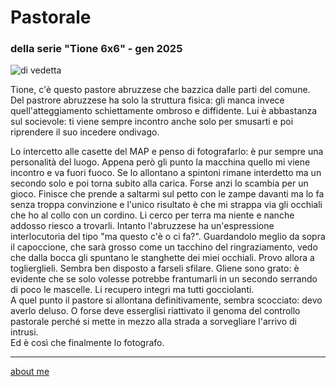 # Pastorale  
### della serie "Tione 6x6" - gen 2025 
 
![](https://i.postimg.cc/C5q6DsdM/Screenshot-2025-01-29-144014.png "di vedetta")  

Tione, c'è questo pastore abruzzese che bazzica dalle parti del comune.  Del pastrore abruzzese ha solo la struttura fisica: gli manca invece quell'atteggiamento schiettamente ombroso e diffidente. Lui è abbastanza sul socievole: ti viene sempre incontro anche solo per smusarti e poi riprendere il suo incedere ondivago.  

Lo intercetto alle casette del MAP e penso di fotografarlo: è pur sempre una personalità del luogo. Appena però gli punto la macchina quello mi viene incontro e va fuori fuoco. Se lo allontano a spintoni rimane interdetto ma un secondo solo e poi torna subito alla carica. Forse anzi lo scambia per un gioco. Finisce che prende a saltarmi sul petto con le zampe davanti ma lo fa senza troppa convinzione e l'unico risultato è che mi strappa via gli occhiali che ho al collo con un cordino. Li cerco per terra ma niente e nanche addosso riesco a trovarli. Intanto l'abruzzese ha un'espressione interlocutoria del tipo "ma questo c'è o ci fa?". Guardandolo meglio da sopra il capoccione, che sarà grosso come un tacchino del ringraziamento, vedo che dalla bocca gli spuntano le stanghette dei miei occhiali. Provo allora a toglierglieli. Sembra ben disposto a farseli sfilare. Gliene sono grato: è evidente che se solo volesse potrebbe frantumarli in un secondo serrando di poco le mascelle. Li recupero integri ma tutti gocciolanti.  
A quel punto il pastore si allontana definitivamente, sembra scocciato: devo averlo deluso. O forse deve esserglisi riattivato il genoma del controllo pastorale perché si mette in mezzo alla strada a sorvegliare l'arrivo di  intrusi.  
Ed è così che finalmente lo fotografo.    

---  
[about me](https://about.me/cacioman) 
